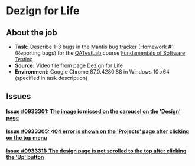 # Dezign for Life

## About the job
- **Task:** Describe 1-3 bugs in the Mantis bug tracker (Homework #1 (Reporting bugs) for the [QATestLab](https://en.training.qatestlab.com/) course [Fundamentals of Software Testing](https://en.training.qatestlab.com/course/software-testing-fundamentals/)
- **Source:** Video file from page Dezign for Life
- **Environment:** Google Chrome 87.0.4280.88 in Windows 10 x64 (specified in task description)

## Issues
#### [Issue #0933301: The image is missed on the carousel on the 'Design' page](/Dezign_for_Life/files/0933301.md)

#### [Issue #0933305: 404 error is shown on the 'Projects' page after clicking on the top menu](/Dezign_for_Life/files/0933305.md)

#### [Issue #0933311: The design page is not scrolled to the top after clicking the 'Up' button](/Dezign_for_Life/files/0933311.md)
